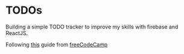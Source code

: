 # TODOs
Building a simple TODO tracker to improve my skills with firebase and ReactJS.

Following [this](https://www.freecodecamp.org/news/how-to-build-a-todo-application-using-reactjs-and-firebase/) guide from [freeCodeCamp](www.freecodecamp.org)
